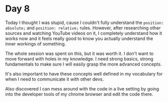 # Day 8

Today I thought I was stupid, cause I couldn't fully understand the `position: absolute;` and `position: relative;` rules. However, after researching other sources and watching YouTube videos on it, I completely understand how it works now and it feels really good to know you actually understand the inner workings of something.

The whole session was spent on this, but it was worth it. I don't want to move forward with holes in my knowledge. I need strong basics, strong fundamentals to make sure I will easily grasp the more advanced concepts.

It's also important to have these concepts well defined in my vocabulary for when I need to communicate it with other devs.

Also discovered I can mess around with the code in a live setting by going into the developer tools of my chrome browser and edit the code there.
